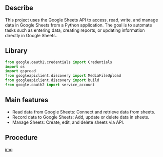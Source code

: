 ## Describe
This project uses the Google Sheets API to access, read, write, and manage data in Google Sheets from a Python application. The goal is to automate tasks such as entering data, creating reports, or updating information directly in Google Sheets.

## Library
```python
from google.oauth2.credentials import Credentials
import os
import gspread
from googleapiclient.discovery import MediaFileUpload
from googleapiclient.discovery import build
from google.oauth2 import service_account
```
## Main features
* Read data from Google Sheets: Connect and retrieve data from sheets.
* Record data to Google Sheets: Add, update or delete data in sheets.
* Manage Sheets: Create, edit, and delete sheets via API.

## Procedure
[img]("C:\Users\fna\Downloads\Untitled.png")

